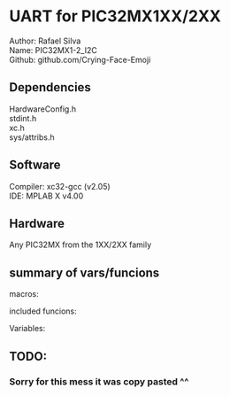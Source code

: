 
# UART for PIC32MX1XX/2XX

Author:  Rafael Silva  
Name: PIC32MX1-2_I2C  
Github: github.com/Crying-Face-Emoji  

## Dependencies
HardwareConfig.h  
stdint.h	  
xc.h		  
sys/attribs.h  	
   
    
## Software  
Compiler: xc32-gcc (v2.05)   
IDE: MPLAB X v4.00  
  
## Hardware  
Any PIC32MX from the 1XX/2XX family  
  
## summary of vars/funcions  
  
macros:  

included funcions: 

Variables:  

## TODO:  

### Sorry for this mess it was copy pasted ^^  
